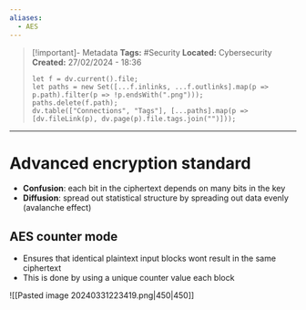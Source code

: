 ```yaml
---
aliases:
  - AES
---
```


> [!important]- Metadata
> **Tags:** #Security
> **Located:** Cybersecurity
> **Created:** 27/02/2024 - 18:36
> ```dataviewjs
> let f = dv.current().file;
> let paths = new Set([...f.inlinks, ...f.outlinks].map(p => p.path).filter(p => !p.endsWith(".png")));
> paths.delete(f.path);
> dv.table(["Connections", "Tags"], [...paths].map(p => [dv.fileLink(p), dv.page(p).file.tags.join("")]));
> ```

___
# Advanced encryption standard




- **Confusion**: each bit in the ciphertext depends on many bits in the key
- **Diffusion**: spread out statistical structure by spreading out data evenly (avalanche effect)



## AES counter mode 
- Ensures that identical plaintext input blocks wont result in the same ciphertext 
- This is done by using a unique counter value each block

![[Pasted image 20240331223419.png|450|450]]